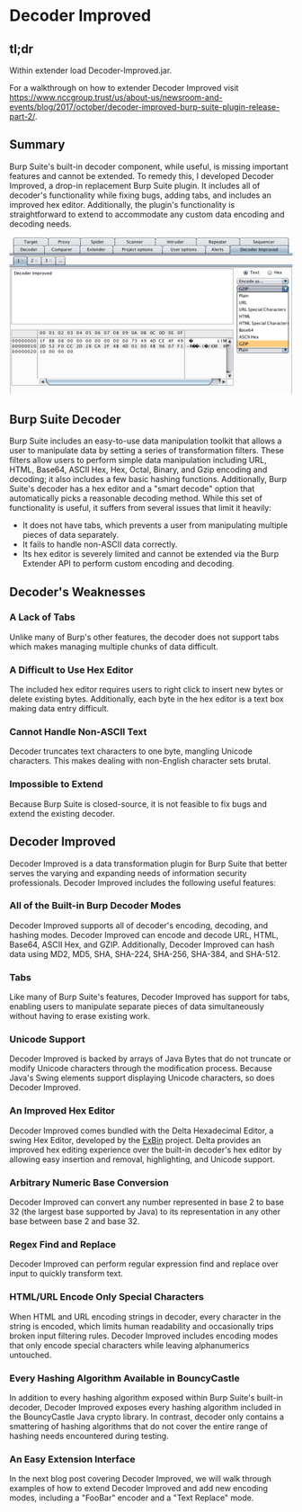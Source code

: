 # Decoder Improved

## tl;dr

Within extender load Decoder-Improved.jar. 

For a walkthrough on how to extender Decoder Improved visit 
https://www.nccgroup.trust/us/about-us/newsroom-and-events/blog/2017/october/decoder-improved-burp-suite-plugin-release-part-2/.

## Summary

Burp Suite's built-in decoder component, while useful, is missing
important features and cannot be extended. To remedy this, I developed
Decoder Improved, a drop-in replacement Burp Suite plugin. It includes
all of decoder's functionality while fixing bugs, adding tabs,
and includes an improved hex editor. Additionally, the plugin's
functionality is straightforward to extend to accommodate any custom
data encoding and decoding needs.

![Decoder Improved](./di.png)

## Burp Suite Decoder

Burp Suite includes an easy-to-use data manipulation toolkit that allows
a user to manipulate data by setting a series of transformation filters.
These filters allow users to perform simple data manipulation including
URL, HTML, Base64, ASCII Hex, Hex, Octal, Binary, and Gzip encoding and
decoding; it also includes a few basic hashing functions. Additionally,
Burp Suite's decoder has a hex editor and a "smart decode" option
that automatically picks a reasonable decoding method. While this set of
functionality is useful, it suffers from several issues that limit it
heavily:

+ It does not have tabs, which prevents a user from manipulating multiple pieces of data separately. 
+ It fails to handle non-ASCII data correctly. 
+ Its hex editor is severely limited and cannot be extended via the Burp Extender API to perform custom encoding and decoding.

## Decoder's Weaknesses

### A Lack of Tabs

Unlike many of Burp's other features, the decoder does not support tabs
which makes managing multiple chunks of data difficult.

### A Difficult to Use Hex Editor

The included hex editor requires users to right click to insert new
bytes or delete existing bytes. Additionally, each byte in the hex
editor is a text box making data entry difficult.

### Cannot Handle Non-ASCII Text

Decoder truncates text characters to one byte, mangling Unicode
characters. This makes dealing with non-English character sets brutal.

### Impossible to Extend

Because Burp Suite is closed-source, it is not feasible to fix bugs and
extend the existing decoder.

## Decoder Improved

Decoder Improved is a data transformation plugin for Burp Suite that
better serves the varying and expanding needs of information security
professionals. Decoder Improved includes the following useful
features:

### All of the Built-in Burp Decoder Modes

Decoder Improved supports all of decoder's encoding, decoding,
and hashing modes. Decoder Improved can encode and decode URL, HTML,
Base64, ASCII Hex, and GZIP. Additionally, Decoder Improved can hash
data using MD2, MD5, SHA, SHA-224, SHA-256, SHA-384, and SHA-512.

### Tabs

Like many of Burp Suite's features, Decoder Improved has support for
tabs, enabling users to manipulate separate pieces of
data simultaneously without having to erase existing work.

### Unicode Support

Decoder Improved is backed by arrays of Java Bytes that do not truncate or
modify Unicode characters through the modification process. Because
Java's Swing elements support displaying Unicode characters, so does
Decoder Improved.

### An Improved Hex Editor 

Decoder Improved comes bundled with the Delta Hexadecimal Editor, a
swing Hex Editor, developed by the [ExBin](http://www.exbin.org/)
project. Delta provides an improved hex editing experience over the
built-in decoder's hex editor by allowing easy insertion and removal,
highlighting, and Unicode support.

### Arbitrary Numeric Base Conversion

Decoder Improved can convert any number represented in base 2 to base 32
(the largest base supported by Java) to its representation in any other
base between base 2 and base 32.

### Regex Find and Replace

Decoder Improved can perform regular expression find and replace over
input to quickly transform text.

### HTML/URL Encode Only Special Characters

When HTML and URL encoding strings in decoder, every
character in the string is encoded, which limits human readability
and occasionally trips broken input filtering rules.
Decoder Improved includes encoding modes that only encode special
characters while leaving alphanumerics untouched.

### Every Hashing Algorithm Available in BouncyCastle

In addition to every hashing algorithm exposed within Burp Suite's
built-in decoder, Decoder Improved exposes every hashing algorithm
included in the BouncyCastle Java crypto library. In contrast, decoder
only contains a smattering of hashing algorithms that do not
cover the entire range of hashing needs encountered during testing.

### An Easy Extension Interface

In the next blog post covering Decoder Improved, we will walk through
examples of how to extend Decoder Improved and add new encoding modes,
including a "FooBar" encoder and a "Text Replace" mode.
